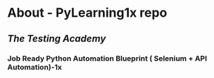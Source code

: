 # About - PyLearning1x repo
## _The Testing Academy_
### Job Ready Python Automation Blueprint ( Selenium + API Automation)-1x

